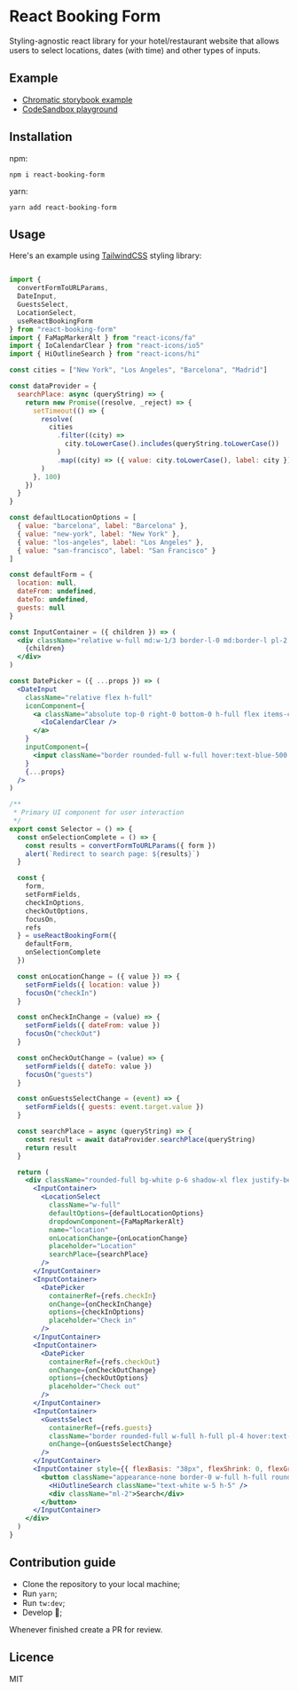 # React Booking Form

Styling-agnostic react library for your hotel/restaurant website that allows users to select locations, dates (with time) and other types of inputs.

## Example
- [Chromatic storybook example](https://www.chromatic.com/component?appId=611f9e606d0396003a654e41&name=Example%2FSelector&buildNumber=1)
- [CodeSandbox playground](https://codesandbox.io/s/optimistic-currying-9z489)

## Installation
npm:

`npm i react-booking-form` 

yarn:

`yarn add react-booking-form`

## Usage

Here's an example using [TailwindCSS](https://github.com/tailwindlabs/tailwindcss) styling library:

```jsx

import {
  convertFormToURLParams,
  DateInput,
  GuestsSelect,
  LocationSelect,
  useReactBookingForm
} from "react-booking-form"
import { FaMapMarkerAlt } from "react-icons/fa"
import { IoCalendarClear } from "react-icons/io5"
import { HiOutlineSearch } from "react-icons/hi"

const cities = ["New York", "Los Angeles", "Barcelona", "Madrid"]

const dataProvider = {
  searchPlace: async (queryString) => {
    return new Promise((resolve, _reject) => {
      setTimeout(() => {
        resolve(
          cities
            .filter((city) =>
              city.toLowerCase().includes(queryString.toLowerCase())
            )
            .map((city) => ({ value: city.toLowerCase(), label: city }))
        )
      }, 100)
    })
  }
}

const defaultLocationOptions = [
  { value: "barcelona", label: "Barcelona" },
  { value: "new-york", label: "New York" },
  { value: "los-angeles", label: "Los Angeles" },
  { value: "san-francisco", label: "San Francisco" }
]

const defaultForm = {
  location: null,
  dateFrom: undefined,
  dateTo: undefined,
  guests: null
}

const InputContainer = ({ children }) => (
  <div className="relative w-full md:w-1/3 border-l-0 md:border-l pl-2 first:border-l-0">
    {children}
  </div>
)

const DatePicker = ({ ...props }) => (
  <DateInput
    className="relative flex h-full"
    iconComponent={
      <a className="absolute top-0 right-0 bottom-0 h-full flex items-center pr-2 cursor-pointer">
        <IoCalendarClear />
      </a>
    }
    inputComponent={
      <input className="border rounded-full w-full hover:text-blue-500 outline-none focus:border-blue-500 pl-4 pr-6" />
    }
    {...props}
  />
)

/**
 * Primary UI component for user interaction
 */
export const Selector = () => {
  const onSelectionComplete = () => {
    const results = convertFormToURLParams({ form })
    alert(`Redirect to search page: ${results}`)
  }

  const {
    form,
    setFormFields,
    checkInOptions,
    checkOutOptions,
    focusOn,
    refs
  } = useReactBookingForm({
    defaultForm,
    onSelectionComplete
  })

  const onLocationChange = ({ value }) => {
    setFormFields({ location: value })
    focusOn("checkIn")
  }

  const onCheckInChange = (value) => {
    setFormFields({ dateFrom: value })
    focusOn("checkOut")
  }

  const onCheckOutChange = (value) => {
    setFormFields({ dateTo: value })
    focusOn("guests")
  }

  const onGuestsSelectChange = (event) => {
    setFormFields({ guests: event.target.value })
  }

  const searchPlace = async (queryString) => {
    const result = await dataProvider.searchPlace(queryString)
    return result
  }

  return (
    <div className="rounded-full bg-white p-6 shadow-xl flex justify-between flex-col md:flex-row md:space-x-2 md:space-y-0 space-y-2">
      <InputContainer>
        <LocationSelect
          className="w-full"
          defaultOptions={defaultLocationOptions}
          dropdownComponent={FaMapMarkerAlt}
          name="location"
          onLocationChange={onLocationChange}
          placeholder="Location"
          searchPlace={searchPlace}
        />
      </InputContainer>
      <InputContainer>
        <DatePicker
          containerRef={refs.checkIn}
          onChange={onCheckInChange}
          options={checkInOptions}
          placeholder="Check in"
        />
      </InputContainer>
      <InputContainer>
        <DatePicker
          containerRef={refs.checkOut}
          onChange={onCheckOutChange}
          options={checkOutOptions}
          placeholder="Check out"
        />
      </InputContainer>
      <InputContainer>
        <GuestsSelect
          containerRef={refs.guests}
          className="border rounded-full w-full h-full pl-4 hover:text-blue outline-none focus:border-blue-500"
          onChange={onGuestsSelectChange}
        />
      </InputContainer>
      <InputContainer style={{ flexBasis: "38px", flexShrink: 0, flexGrow: 1 }}>
        <button className="appearance-none border-0 w-full h-full rounded-full flex justify-center items-center bg-green-500 text-white font-bold px-3">
          <HiOutlineSearch className="text-white w-5 h-5" />
          <div className="ml-2">Search</div>
        </button>
      </InputContainer>
    </div>
  )
}

```

## Contribution guide
- Clone the repository to your local machine;
- Run `yarn`;
- Run `tw:dev`;
- Develop 🚀;

Whenever finished create a PR for review.

## Licence
MIT
